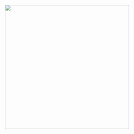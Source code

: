 <p align="center">
  <img src="https://github-readme-stats.vercel.app/api?username=dobsonj&show_icons=true&hide_border=true&count_private=false&theme=dark&include_all_commits=true" width="400"/>
</p>
